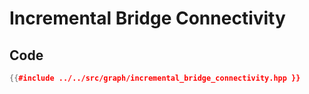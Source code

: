 # Incremental Bridge Connectivity

## Code

```cpp
{{#include ../../src/graph/incremental_bridge_connectivity.hpp }}
```
